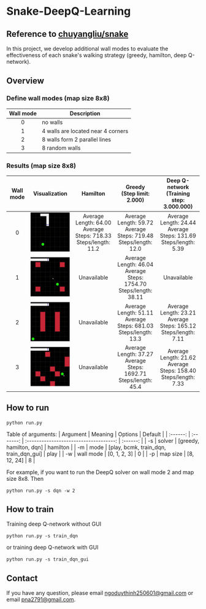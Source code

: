 # Snake-DeepQ-Learning

## Reference to [chuyangliu/snake](https://github.com/chuyangliu/snake)
In this project, we develop additional wall modes to evaluate the effectiveness of each snake's walking strategy (greedy, hamilton, deep Q-network).
## Overview
### Define wall modes (map size 8x8)
| Wall mode | Description                        |
| :-------: | ---------------------------------- |
|     0     | no walls                           |
|     1     | 4 walls are located near 4 corners |
|     2     | 8 walls form 2 parallel lines      |
|     3     | 8 random walls                     |

### Results (map size 8x8)
| Wall mode |                Visualization                 |                                Hamilton                                |                      Greedy<br/>(Step limit: 2.000)                      |             Deep Q-network<br/>(Training step: 3.000.000)              |
| :-------: | :------------------------------------------: | :--------------------------------------------------------------------: | :----------------------------------------------------------------------: | :--------------------------------------------------------------------: |
|     0     | <img src="./docs/wall mode 0.gif" width=200> | Average Length: 64.00<br/>Average Steps: 718.33<br/>Steps/length: 11.2 |  Average Length: 59.72<br/>Average Steps: 719.48<br/>Steps/length: 12.0  | Average Length: 24.44<br/>Average Steps: 131.69<br/>Steps/length: 5.39 |
|     1     | <img src="./docs/wall mode 1.gif" width=200> |                              Unavailable                               | Average Length: 46.04<br/>Average Steps: 1754.70<br/>Steps/length: 38.11 |                              Unavailable                               |
|     2     | <img src="./docs/wall mode 2.gif" width=200> |                              Unavailable                               |  Average Length: 51.11<br/>Average Steps: 681.03<br/>Steps/length: 13.3  | Average Length: 23.21<br/>Average Steps: 165.12<br/>Steps/length: 7.11 |
|     3     | <img src="./docs/wall mode 3.gif" width=200> |                              Unavailable                               | Average Length: 37.27<br/>Average Steps: 1692.71<br/>Steps/length: 45.4  | Average Length: 21.62<br/>Average Steps: 158.40<br/>Steps/length: 7.33 |

## How to run
```
python run.py
```

Table of arguments:
| Argument |  Meaning  |                Options                 | Default  |
| :------: | :-------: | :------------------------------------: | :------: |
|    -s    |  solver   |        [greedy, hamilton, dqn]         | hamilton |
|    -m    |   mode    | [play, bcmk, train_dqn, train_dqn_gui] |   play   |
|    -w    | wall mode |              [0, 1, 2, 3]              |    0     |
|    -p    | map size  |              [8, 12, 24]               |    8     |

For example, if you want to run the DeepQ solver on wall mode 2 and map size 8x8. Then
```
python run.py -s dqn -w 2
```

## How to train
Training deep Q-network without GUI
```
python run.py -s train_dqn
```
or training deep Q-network with GUI
```
python run.py -s train_dqn_gui
```

## Contact
If you have any question, please email ngoduythinh250601@gmail.com or email pna2791@gmail.com.